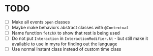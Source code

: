 # TODO
- [ ] Make all events `open` classes
- [ ] Maybe make behaviors abstract classes with `@Contextual`
- [ ] Name function `fetchX` to show that rest is being used
- [ ] Do not put `Interaction` in `InteractionModifier.kt` - but still make it available to use in myra for finding out the language
- [ ] Use normal Instant class instead of custom time class